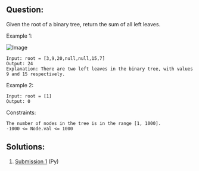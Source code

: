 ## Question:

Given the root of a binary tree, return the sum of all left leaves.


Example 1:

![Image](https://assets.leetcode.com/uploads/2021/04/08/leftsum-tree.jpg)
    
    Input: root = [3,9,20,null,null,15,7]
    Output: 24
    Explanation: There are two left leaves in the binary tree, with values 9 and 15 respectively.

Example 2:

    Input: root = [1]
    Output: 0
     

Constraints:

    The number of nodes in the tree is in the range [1, 1000].
    -1000 <= Node.val <= 1000

## Solutions:
1. [Submission 1](./solution1.py) (Py)